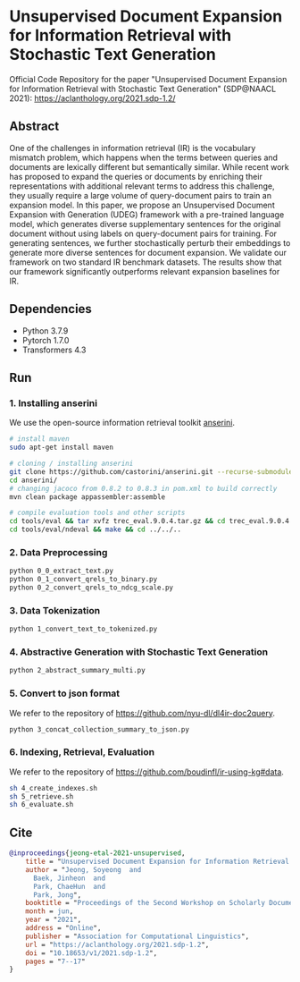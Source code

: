 # Unsupervised Document Expansion for Information Retrieval with Stochastic Text Generation

Official Code Repository for the paper "Unsupervised Document Expansion for Information Retrieval with Stochastic Text Generation" (SDP@NAACL 2021): https://aclanthology.org/2021.sdp-1.2/

## Abstract
One of the challenges in information retrieval (IR) is the vocabulary mismatch problem, which happens when the terms between queries and documents are lexically different but semantically similar. While recent work has proposed to expand the queries or documents by enriching their representations with additional relevant terms to address this challenge, they usually require a large volume of query-document pairs to train an expansion model. In this paper, we propose an Unsupervised Document Expansion with Generation (UDEG) framework with a pre-trained language model, which generates diverse supplementary sentences for the original document without using labels on query-document pairs for training. For generating sentences, we further stochastically perturb their embeddings to generate more diverse sentences for document expansion. We validate our framework on two standard IR benchmark datasets. The results show that our framework significantly outperforms relevant expansion baselines for IR.

## Dependencies
* Python 3.7.9
* Pytorch 1.7.0
* Transformers 4.3

## Run
### 1. Installing anserini

We use the open-source information retrieval toolkit [anserini](http://anserini.io/).

```bash
# install maven
sudo apt-get install maven

# cloning / installing anserini
git clone https://github.com/castorini/anserini.git --recurse-submodules
cd anserini/
# changing jacoco from 0.8.2 to 0.8.3 in pom.xml to build correctly
mvn clean package appassembler:assemble

# compile evaluation tools and other scripts
cd tools/eval && tar xvfz trec_eval.9.0.4.tar.gz && cd trec_eval.9.0.4 && make && cd ../../..
cd tools/eval/ndeval && make && cd ../../..
```

### 2. Data Preprocessing
```bash
python 0_0_extract_text.py
python 0_1_convert_qrels_to_binary.py
python 0_2_convert_qrels_to_ndcg_scale.py
```

### 3. Data Tokenization
```bash
python 1_convert_text_to_tokenized.py
```

### 4. Abstractive Generation with Stochastic Text Generation
```bash
python 2_abstract_summary_multi.py
```

### 5. Convert to json format
We refer to the repository of https://github.com/nyu-dl/dl4ir-doc2query.
```bash
python 3_concat_collection_summary_to_json.py
```
### 6. Indexing, Retrieval, Evaluation
We refer to the repository of https://github.com/boudinfl/ir-using-kg#data.
```bash
sh 4_create_indexes.sh
sh 5_retrieve.sh
sh 6_evaluate.sh
```

## Cite
```BibTex
@inproceedings{jeong-etal-2021-unsupervised,
    title = "Unsupervised Document Expansion for Information Retrieval with Stochastic Text Generation",
    author = "Jeong, Soyeong  and
      Baek, Jinheon  and
      Park, ChaeHun  and
      Park, Jong",
    booktitle = "Proceedings of the Second Workshop on Scholarly Document Processing",
    month = jun,
    year = "2021",
    address = "Online",
    publisher = "Association for Computational Linguistics",
    url = "https://aclanthology.org/2021.sdp-1.2",
    doi = "10.18653/v1/2021.sdp-1.2",
    pages = "7--17"
}
```